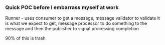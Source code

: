 ### Quick POC before I embarrass myself at work

Runner - uses consumer to get a message, message validator to validate 
it is what we expect to get, message processor to do something to the message
and then the publisher to signal processing completion

90% of this is trash
